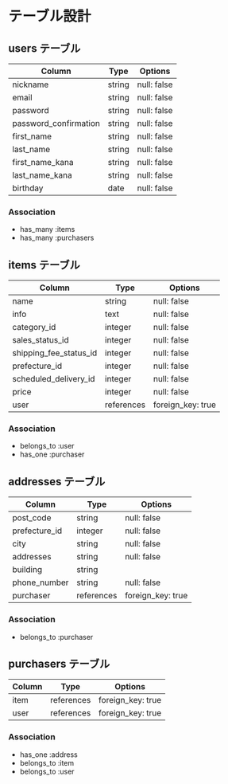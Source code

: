 # テーブル設計

## users テーブル

| Column                | Type   | Options     |
| --------------------- | ------ | ----------- |
| nickname              | string | null: false |
| email                 | string | null: false |
| password              | string | null: false |
| password_confirmation | string | null: false |
| first_name            | string | null: false |
| last_name             | string | null: false |
| first_name_kana       | string | null: false |
| last_name_kana        | string | null: false |
| birthday              | date   | null: false |

### Association

- has_many :items
- has_many :purchasers

## items テーブル

| Column                 | Type       | Options           |
| ---------------------- | ---------- | ----------------- |
| name                   | string     | null: false       |
| info                   | text       | null: false       |
| category_id            | integer    | null: false       |
| sales_status_id        | integer    | null: false       |
| shipping_fee_status_id | integer    | null: false       |
| prefecture_id          | integer    | null: false       |
| scheduled_delivery_id  | integer    | null: false       |
| price                  | integer    | null: false       |
| user                   | references | foreign_key: true |

### Association

- belongs_to :user
- has_one    :purchaser

## addresses テーブル

| Column        | Type          | Options           |
| ------------- | ------------- | ----------------- |
| post_code     | string        | null: false       |
| prefecture_id | integer       | null: false       |
| city          | string        | null: false       |
| addresses     | string        | null: false       |
| building      | string        |                   |
| phone_number  | string        | null: false       |
| purchaser     | references    | foreign_key: true |

### Association

- belongs_to :purchaser

## purchasers テーブル

| Column         | Type          | Options           |
| -------------- | ------------- | ----------------- |
| item           | references    | foreign_key: true |
| user           | references    | foreign_key: true |

### Association

- has_one    :address
- belongs_to :item
- belongs_to :user